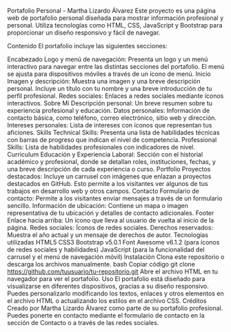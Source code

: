 Portafolio Personal - Martha Lizardo Álvarez Este proyecto es una página web de portafolio personal diseñada para mostrar información profesional y personal. Utiliza tecnologías como HTML, CSS, JavaScript y Bootstrap para proporcionar un diseño responsivo y fácil de navegar.

Contenido El portafolio incluye las siguientes secciones:

Encabezado Logo y menú de navegación: Presenta un logo y un menú interactivo para navegar entre las distintas secciones del portafolio. El menú se ajusta para dispositivos móviles a través de un ícono de menú.
Inicio Imagen y descripción: Muestra una imagen y una breve descripción personal. Incluye un título con tu nombre y una breve introducción de tu perfil profesional. Redes sociales: Enlaces a redes sociales mediante íconos interactivos.
Sobre Mí Descripción personal: Un breve resumen sobre tu experiencia profesional y educación. Datos personales: Información de contacto básica, como teléfono, correo electrónico, sitio web y dirección. Intereses personales: Lista de intereses con íconos que representan tus aficiones.
Skills Technical Skills: Presenta una lista de habilidades técnicas con barras de progreso que indican el nivel de competencia. Professional Skills: Lista de habilidades profesionales con indicadores de nivel.
Curriculum Educación y Experiencia Laboral: Sección con el historial académico y profesional, donde se detallan roles, instituciones, fechas, y una breve descripción de cada experiencia o curso.
Portfolio Proyectos destacados: Incluye un carrusel con imágenes que enlazan a proyectos destacados en GitHub. Esto permite a los visitantes ver algunos de tus trabajos en desarrollo web y otros campos.
Contacto Formulario de contacto: Permite a los visitantes enviar mensajes a través de un formulario sencillo. Información de ubicación: Contiene un mapa o imagen representativa de tu ubicación y detalles de contacto adicionales.
Footer Enlace hacia arriba: Un ícono que lleva al usuario de vuelta al inicio de la página. Redes sociales: Íconos de redes sociales. Derechos reservados: Muestra el año actual y un mensaje de derechos de autor. Tecnologías utilizadas HTML5 CSS3 Bootstrap v5.0.1 Font Awesome v6.1.2 (para íconos de redes sociales y habilidades) JavaScript (para la funcionalidad del carrusel y el menú de navegación móvil) Instalación Clona este repositorio o descarga los archivos manualmente. bash Copiar código git clone https://github.com/tuusuario/tu-repositorio.git Abre el archivo HTML en tu navegador para ver el portafolio. Uso El portafolio está diseñado para visualizarse en diferentes dispositivos, gracias a su diseño responsivo. Puedes personalizarlo modificando los textos, enlaces y otros elementos en el archivo HTML o actualizando los estilos en el archivo CSS.
Créditos Creado por Martha Lizardo Álvarez como parte de su portafolio profesional. Puedes ponerte en contacto mediante el formulario de contacto en la sección de Contacto o a través de las redes sociales.
